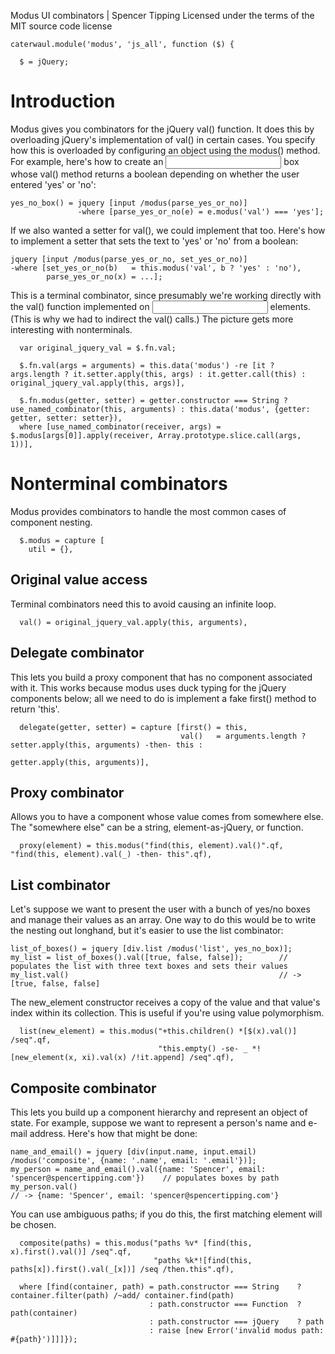 Modus UI combinators | Spencer Tipping
Licensed under the terms of the MIT source code license

    caterwaul.module('modus', 'js_all', function ($) {

      $ = jQuery;

# Introduction

Modus gives you combinators for the jQuery val() function. It does this by overloading jQuery's implementation of val() in certain cases. You specify how this is overloaded by configuring an
object using the modus() method. For example, here's how to create an <input> box whose val() method returns a boolean depending on whether the user entered 'yes' or 'no':

    yes_no_box() = jquery [input /modus(parse_yes_or_no)]
                   -where [parse_yes_or_no(e) = e.modus('val') === 'yes'];

If we also wanted a setter for val(), we could implement that too. Here's how to implement a setter that sets the text to 'yes' or 'no' from a boolean:

    jquery [input /modus(parse_yes_or_no, set_yes_or_no)]
    -where [set_yes_or_no(b)   = this.modus('val', b ? 'yes' : 'no'),
            parse_yes_or_no(x) = ...];

This is a terminal combinator, since presumably we're working directly with the val() function implemented on <input> elements. (This is why we had to indirect the val() calls.) The picture
gets more interesting with nonterminals.

      var original_jquery_val = $.fn.val;

      $.fn.val(args = arguments) = this.data('modus') -re [it ? args.length ? it.setter.apply(this, args) : it.getter.call(this) : original_jquery_val.apply(this, args)],

      $.fn.modus(getter, setter) = getter.constructor === String ? use_named_combinator(this, arguments) : this.data('modus', {getter: getter, setter: setter}),
      where [use_named_combinator(receiver, args) = $.modus[args[0]].apply(receiver, Array.prototype.slice.call(args, 1))],

# Nonterminal combinators

Modus provides combinators to handle the most common cases of component nesting.

      $.modus = capture [
        util = {},

## Original value access

Terminal combinators need this to avoid causing an infinite loop.

      val() = original_jquery_val.apply(this, arguments),

## Delegate combinator

This lets you build a proxy component that has no component associated with it. This works because modus uses duck typing for the jQuery components below; all we need to do is implement a
fake first() method to return 'this'.

      delegate(getter, setter) = capture [first() = this,
                                          val()   = arguments.length ? setter.apply(this, arguments) -then- this :
                                                                       getter.apply(this, arguments)],

## Proxy combinator

Allows you to have a component whose value comes from somewhere else. The "somewhere else" can be a string, element-as-jQuery, or function.

      proxy(element) = this.modus("find(this, element).val()".qf, "find(this, element).val(_) -then- this".qf),

## List combinator

Let's suppose we want to present the user with a bunch of yes/no boxes and manage their values as an array. One way to do this would be to write the nesting out longhand, but it's easier to
use the list combinator:

    list_of_boxes() = jquery [div.list /modus('list', yes_no_box)];
    my_list = list_of_boxes().val([true, false, false]);        // populates the list with three text boxes and sets their values
    my_list.val()                                               // -> [true, false, false]

The new_element constructor receives a copy of the value and that value's index within its collection. This is useful if you're using value polymorphism.

      list(new_element) = this.modus("+this.children() *[$(x).val()] /seq".qf,
                                     "this.empty() -se- _ *![new_element(x, xi).val(x) /!it.append] /seq".qf),

## Composite combinator

This lets you build up a component hierarchy and represent an object of state. For example, suppose we want to represent a person's name and e-mail address. Here's how that might be done:

    name_and_email() = jquery [div(input.name, input.email) /modus('composite', {name: '.name', email: '.email'})];
    my_person = name_and_email().val({name: 'Spencer', email: 'spencer@spencertipping.com'})    // populates boxes by path
    my_person.val()                                                                             // -> {name: 'Spencer', email: 'spencer@spencertipping.com'}

You can use ambiguous paths; if you do this, the first matching element will be chosen.

      composite(paths) = this.modus("paths %v* [find(this, x).first().val()] /seq".qf,
                                    "paths %k*![find(this, paths[x]).first().val(_[x])] /seq /then.this".qf),

      where [find(container, path) = path.constructor === String    ? container.filter(path) /~add/ container.find(path)
                                   : path.constructor === Function  ? path(container)
                                   : path.constructor === jQuery    ? path
                                   : raise [new Error('invalid modus path: #{path}')]]]});

